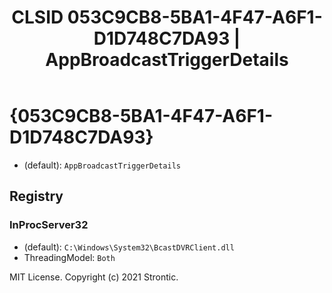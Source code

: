 ﻿---
title: "CLSID 053C9CB8-5BA1-4F47-A6F1-D1D748C7DA93 | AppBroadcastTriggerDetails"
excerpt: What is COM-Object CLSID 053C9CB8-5BA1-4F47-A6F1-D1D748C7DA93?
---

# {053C9CB8-5BA1-4F47-A6F1-D1D748C7DA93}

* (default): `AppBroadcastTriggerDetails`

## Registry


### InProcServer32

* (default): `C:\Windows\System32\BcastDVRClient.dll`
* ThreadingModel: `Both`

MIT License. Copyright (c) 2021 Strontic.


